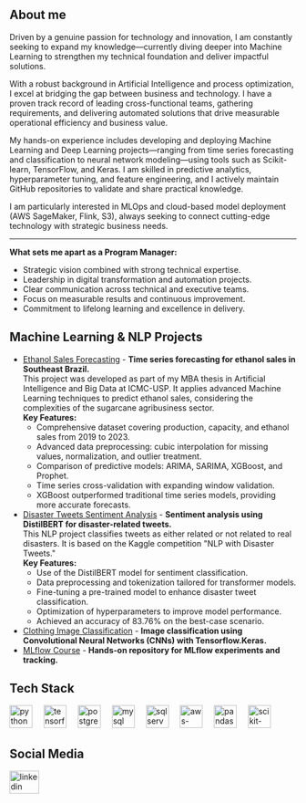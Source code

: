 ## About me

Driven by a genuine passion for technology and innovation, I am constantly seeking to expand my knowledge—currently diving deeper into Machine Learning to strengthen my technical foundation and deliver impactful solutions.

With a robust background in Artificial Intelligence and process optimization, I excel at bridging the gap between business and technology. I have a proven track record of leading cross-functional teams, gathering requirements, and delivering automated solutions that drive measurable operational efficiency and business value.

My hands-on experience includes developing and deploying Machine Learning and Deep Learning projects—ranging from time series forecasting and classification to neural network modeling—using tools such as Scikit-learn, TensorFlow, and Keras. I am skilled in predictive analytics, hyperparameter tuning, and feature engineering, and I actively maintain GitHub repositories to validate and share practical knowledge.

I am particularly interested in MLOps and cloud-based model deployment (AWS SageMaker, Flink, S3), always seeking to connect cutting-edge technology with strategic business needs.

---

**What sets me apart as a Program Manager:**
- Strategic vision combined with strong technical expertise.
- Leadership in digital transformation and automation projects.
- Clear communication across technical and executive teams.
- Focus on measurable results and continuous improvement.
- Commitment to lifelong learning and excellence in delivery.

<h2 align="left">Machine Learning & NLP Projects</h2>

<ul>
  <li>
    <a href="https://github.com/Batista94/dc_previsao_vendas_etanol" target="_blank">Ethanol Sales Forecasting</a> - 
    <b>Time series forecasting for ethanol sales in Southeast Brazil.</b>
    <br>
    This project was developed as part of my MBA thesis in Artificial Intelligence and Big Data at ICMC-USP. It applies advanced Machine Learning techniques to predict ethanol sales, considering the complexities of the sugarcane agribusiness sector.
    <br>
    <b>Key Features:</b>
    <ul>
      <li>Comprehensive dataset covering production, capacity, and ethanol sales from 2019 to 2023.</li>
      <li>Advanced data preprocessing: cubic interpolation for missing values, normalization, and outlier treatment.</li>
      <li>Comparison of predictive models: ARIMA, SARIMA, XGBoost, and Prophet.</li>
      <li>Time series cross-validation with expanding window validation.</li>
      <li>XGBoost outperformed traditional time series models, providing more accurate forecasts.</li>
    </ul>
  </li>
  
  <li>
    <a href="https://github.com/Batista94/nlp_disaster_tweets_kaggle" target="_blank">Disaster Tweets Sentiment Analysis</a> - 
    <b>Sentiment analysis using DistilBERT for disaster-related tweets.</b>
    <br>
    This NLP project classifies tweets as either related or not related to real disasters. It is based on the Kaggle competition "NLP with Disaster Tweets."
    <br>
    <b>Key Features:</b>
    <ul>
      <li>Use of the DistilBERT model for sentiment classification.</li>
      <li>Data preprocessing and tokenization tailored for transformer models.</li>
      <li>Fine-tuning a pre-trained model to enhance disaster tweet classification.</li>
      <li>Optimization of hyperparameters to improve model performance.</li>
      <li>Achieved an accuracy of 83.76% on the best-case scenario.</li>
    </ul>
  </li>
  
  <li>
    <a href="https://github.com/Batista94/clothing_image_classification" target="_blank">Clothing Image Classification</a> - 
    <b>Image classification using Convolutional Neural Networks (CNNs) with Tensorflow.Keras. </b>
  </li>
  
  <li>
    <a href="https://github.com/Batista94/curso-mlflow" target="_blank">MLflow Course</a> - 
    <b>Hands-on repository for MLflow experiments and tracking.</b>
  </li>
</ul>

<h2 align="left">Tech Stack</h2>

<div align="left">
  <img src="https://cdn.jsdelivr.net/gh/devicons/devicon/icons/python/python-original.svg" height="40" alt="python logo" />
  <img width="12" />
  <img src="https://cdn.jsdelivr.net/gh/devicons/devicon/icons/tensorflow/tensorflow-original.svg" height="40" alt="tensorflow logo" />
  <img width="12" />
  <img src="https://cdn.jsdelivr.net/gh/devicons/devicon/icons/postgresql/postgresql-original.svg" height="40" alt="postgresql logo" />
  <img width="12" />
  <img src="https://cdn.jsdelivr.net/gh/devicons/devicon/icons/mysql/mysql-original.svg" height="40" alt="mysql logo" />
  <img width="12" />
  <img src="https://cdn.jsdelivr.net/gh/devicons/devicon/icons/microsoftsqlserver/microsoftsqlserver-plain.svg" height="40" alt="sqlserver logo" />
  <img width="12" />
  <img src="https://cdn.jsdelivr.net/gh/devicons/devicon@latest/icons/amazonwebservices/amazonwebservices-original-wordmark.svg"  height="40" alt="aws-logo"/>
  <img width="12" />
  <img src="https://cdn.jsdelivr.net/gh/devicons/devicon@latest/icons/pandas/pandas-original-wordmark.svg" height="40" alt="pandas" />
  <img width="12" />
  <img src="https://cdn.jsdelivr.net/gh/devicons/devicon@latest/icons/scikitlearn/scikitlearn-original.svg" height="40" alt="scikit-learn"/>
  <img width="12" />         
</div>

<h2 align="left">Social Media</h2>

<div align="left">
  <a href="https://www.linkedin.com/in/wesleirbatista/" target="_blank">
    <img src="https://raw.githubusercontent.com/maurodesouza/profile-readme-generator/master/src/assets/icons/social/linkedin/default.svg" width="52" height="40" alt="linkedin logo" />
  </a>
</div>
